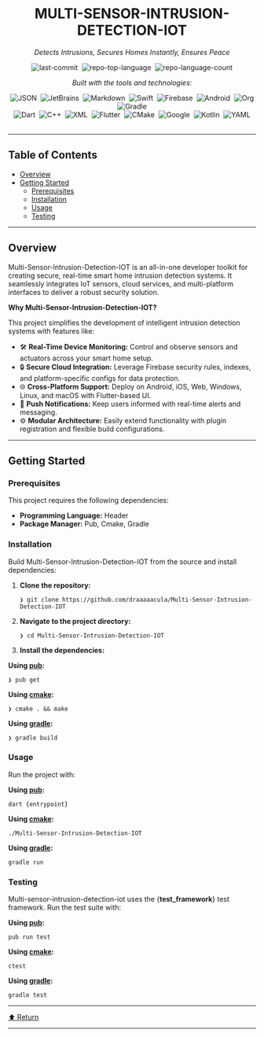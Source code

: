 <div id="top" class="">

<div align="center" class="text-center">
<h1>MULTI-SENSOR-INTRUSION-DETECTION-IOT</h1>
<p><em>Detects Intrusions, Secures Homes Instantly, Ensures Peace</em></p>

<img alt="last-commit" src="https://img.shields.io/github/last-commit/draaaaacula/Multi-Sensor-Intrusion-Detection-IOT?style=flat&amp;logo=git&amp;logoColor=white&amp;color=0080ff" class="inline-block mx-1" style="margin: 0px 2px;">
<img alt="repo-top-language" src="https://img.shields.io/github/languages/top/draaaaacula/Multi-Sensor-Intrusion-Detection-IOT?style=flat&amp;color=0080ff" class="inline-block mx-1" style="margin: 0px 2px;">
<img alt="repo-language-count" src="https://img.shields.io/github/languages/count/draaaaacula/Multi-Sensor-Intrusion-Detection-IOT?style=flat&amp;color=0080ff" class="inline-block mx-1" style="margin: 0px 2px;">
<p><em>Built with the tools and technologies:</em></p>
<img alt="JSON" src="https://img.shields.io/badge/JSON-000000.svg?style=flat&amp;logo=JSON&amp;logoColor=white" class="inline-block mx-1" style="margin: 0px 2px;">
<img alt="JetBrains" src="https://img.shields.io/badge/JetBrains-000000.svg?style=flat&amp;logo=JetBrains&amp;logoColor=white" class="inline-block mx-1" style="margin: 0px 2px;">
<img alt="Markdown" src="https://img.shields.io/badge/Markdown-000000.svg?style=flat&amp;logo=Markdown&amp;logoColor=white" class="inline-block mx-1" style="margin: 0px 2px;">
<img alt="Swift" src="https://img.shields.io/badge/Swift-F05138.svg?style=flat&amp;logo=Swift&amp;logoColor=white" class="inline-block mx-1" style="margin: 0px 2px;">
<img alt="Firebase" src="https://img.shields.io/badge/Firebase-DD2C00.svg?style=flat&amp;logo=Firebase&amp;logoColor=white" class="inline-block mx-1" style="margin: 0px 2px;">
<img alt="Android" src="https://img.shields.io/badge/Android-34A853.svg?style=flat&amp;logo=Android&amp;logoColor=white" class="inline-block mx-1" style="margin: 0px 2px;">
<img alt="Org" src="https://img.shields.io/badge/Org-77AA99.svg?style=flat&amp;logo=Org&amp;logoColor=white" class="inline-block mx-1" style="margin: 0px 2px;">
<img alt="Gradle" src="https://img.shields.io/badge/Gradle-02303A.svg?style=flat&amp;logo=Gradle&amp;logoColor=white" class="inline-block mx-1" style="margin: 0px 2px;">
<br>
<img alt="Dart" src="https://img.shields.io/badge/Dart-0175C2.svg?style=flat&amp;logo=Dart&amp;logoColor=white" class="inline-block mx-1" style="margin: 0px 2px;">
<img alt="C++" src="https://img.shields.io/badge/C++-00599C.svg?style=flat&amp;logo=C++&amp;logoColor=white" class="inline-block mx-1" style="margin: 0px 2px;">
<img alt="XML" src="https://img.shields.io/badge/XML-005FAD.svg?style=flat&amp;logo=XML&amp;logoColor=white" class="inline-block mx-1" style="margin: 0px 2px;">
<img alt="Flutter" src="https://img.shields.io/badge/Flutter-02569B.svg?style=flat&amp;logo=Flutter&amp;logoColor=white" class="inline-block mx-1" style="margin: 0px 2px;">
<img alt="CMake" src="https://img.shields.io/badge/CMake-064F8C.svg?style=flat&amp;logo=CMake&amp;logoColor=white" class="inline-block mx-1" style="margin: 0px 2px;">
<img alt="Google" src="https://img.shields.io/badge/Google-4285F4.svg?style=flat&amp;logo=Google&amp;logoColor=white" class="inline-block mx-1" style="margin: 0px 2px;">
<img alt="Kotlin" src="https://img.shields.io/badge/Kotlin-7F52FF.svg?style=flat&amp;logo=Kotlin&amp;logoColor=white" class="inline-block mx-1" style="margin: 0px 2px;">
<img alt="YAML" src="https://img.shields.io/badge/YAML-CB171E.svg?style=flat&amp;logo=YAML&amp;logoColor=white" class="inline-block mx-1" style="margin: 0px 2px;">
</div>
<br>
<hr>
<h2>Table of Contents</h2>
<ul class="list-disc pl-4 my-0">
<li class="my-0"><a href="#overview">Overview</a></li>
<li class="my-0"><a href="#getting-started">Getting Started</a>
<ul class="list-disc pl-4 my-0">
<li class="my-0"><a href="#prerequisites">Prerequisites</a></li>
<li class="my-0"><a href="#installation">Installation</a></li>
<li class="my-0"><a href="#usage">Usage</a></li>
<li class="my-0"><a href="#testing">Testing</a></li>
</ul>
</li>
</ul>
<hr>
<h2>Overview</h2>
<p>Multi-Sensor-Intrusion-Detection-IOT is an all-in-one developer toolkit for creating secure, real-time smart home intrusion detection systems. It seamlessly integrates IoT sensors, cloud services, and multi-platform interfaces to deliver a robust security solution.</p>
<p><strong>Why Multi-Sensor-Intrusion-Detection-IOT?</strong></p>
<p>This project simplifies the development of intelligent intrusion detection systems with features like:</p>
<ul class="list-disc pl-4 my-0">
<li class="my-0">🛠️ <strong>Real-Time Device Monitoring:</strong> Control and observe sensors and actuators across your smart home setup.</li>
<li class="my-0">🔒 <strong>Secure Cloud Integration:</strong> Leverage Firebase security rules, indexes, and platform-specific configs for data protection.</li>
<li class="my-0">🌐 <strong>Cross-Platform Support:</strong> Deploy on Android, iOS, Web, Windows, Linux, and macOS with Flutter-based UI.</li>
<li class="my-0">📲 <strong>Push Notifications:</strong> Keep users informed with real-time alerts and messaging.</li>
<li class="my-0">⚙️ <strong>Modular Architecture:</strong> Easily extend functionality with plugin registration and flexible build configurations.</li>
</ul>
<hr>
<h2>Getting Started</h2>
<h3>Prerequisites</h3>
<p>This project requires the following dependencies:</p>
<ul class="list-disc pl-4 my-0">
<li class="my-0"><strong>Programming Language:</strong> Header</li>
<li class="my-0"><strong>Package Manager:</strong> Pub, Cmake, Gradle</li>
</ul>
<h3>Installation</h3>
<p>Build Multi-Sensor-Intrusion-Detection-IOT from the source and install dependencies:</p>
<ol>
<li class="my-0">
<p><strong>Clone the repository:</strong></p>
<pre><code class="language-sh">❯ git clone https://github.com/draaaaacula/Multi-Sensor-Intrusion-Detection-IOT
</code></pre>
</li>
<li class="my-0">
<p><strong>Navigate to the project directory:</strong></p>
<pre><code class="language-sh">❯ cd Multi-Sensor-Intrusion-Detection-IOT
</code></pre>
</li>
<li class="my-0">
<p><strong>Install the dependencies:</strong></p>
</li>
</ol>
<p><strong>Using <a href="https://dart.dev/">pub</a>:</strong></p>
<pre><code class="language-sh">❯ pub get
</code></pre>
<p><strong>Using <a href="https://isocpp.org/">cmake</a>:</strong></p>
<pre><code class="language-sh">❯ cmake . &amp;&amp; make
</code></pre>
<p><strong>Using <a href="https://gradle.org/">gradle</a>:</strong></p>
<pre><code class="language-sh">❯ gradle build
</code></pre>
<h3>Usage</h3>
<p>Run the project with:</p>
<p><strong>Using <a href="https://dart.dev/">pub</a>:</strong></p>
<pre><code class="language-sh">dart {entrypoint}
</code></pre>
<p><strong>Using <a href="https://isocpp.org/">cmake</a>:</strong></p>
<pre><code class="language-sh">./Multi-Sensor-Intrusion-Detection-IOT
</code></pre>
<p><strong>Using <a href="https://gradle.org/">gradle</a>:</strong></p>
<pre><code class="language-sh">gradle run
</code></pre>
<h3>Testing</h3>
<p>Multi-sensor-intrusion-detection-iot uses the {<strong>test_framework</strong>} test framework. Run the test suite with:</p>
<p><strong>Using <a href="https://dart.dev/">pub</a>:</strong></p>
<pre><code class="language-sh">pub run test
</code></pre>
<p><strong>Using <a href="https://isocpp.org/">cmake</a>:</strong></p>
<pre><code class="language-sh">ctest
</code></pre>
<p><strong>Using <a href="https://gradle.org/">gradle</a>:</strong></p>
<pre><code class="language-sh">gradle test
</code></pre>
<hr>
<div align="left" class=""><a href="#top">⬆ Return</a></div>
<hr></div>

